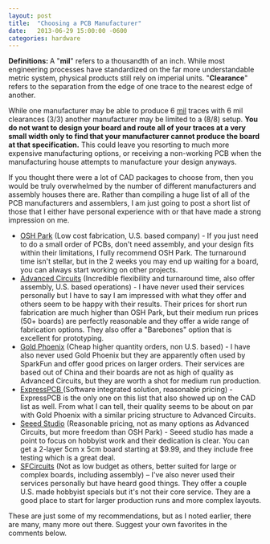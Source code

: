 ```yaml
---
layout: post
title:  "Choosing a PCB Manufacturer"
date:   2013-06-29 15:00:00 -0600
categories: hardware
---
```


<strong>Definitions: </strong>A "<strong>mil</strong>" refers to a thousandth of an inch. While most engineering processes have standardized on the far more understandable metric system, physical products still rely on imperial units. "<strong>Clearance</strong>" refers to the separation from the edge of one trace to the nearest edge of another.

While one manufacturer may be able to produce 6 <a href="https://en.wikipedia.org/wiki/Thousandth_of_an_inch">mil</a> traces with 6 mil clearances (3/3) another manufacturer may be limited to a (8/8) setup. <strong>You do not want to design your board and route all of your traces at a very small width only to find that your manufacturer cannot produce the board at that specification.</strong> This could leave you resorting to much more expensive manufacturing options, or receiving a non-working PCB when the manufacturing house attempts to manufacture your design anyways.

If you thought there were a lot of CAD packages to choose from, then you would be truly overwhelmed by the number of different manufacturers and assembly houses there are. Rather than compiling a huge list of all of the PCB manufacturers and assemblers, I am just going to post a short list of those that I either have personal experience with or that have made a strong impression on me.

<ul>
    <li><a href="http://oshpark.com/">OSH Park</a> (Low cost fabrication, U.S. based company) - If you just need to do a small order of PCBs, don't need assembly, and your design fits within their limitations, I fully recommend OSH Park. The turnaround time isn't stellar, but in the 2 weeks you may end up waiting for a board, you can always start working on other projects.</li>
    <li><a href="http://www.4pcb.com/">Advanced Circuits</a> (Incredible flexibility and turnaround time, also offer assembly, U.S. based operations) - I have never used their services personally but I have to say I am impressed with what they offer and others seem to be happy with their results. Their prices for short run fabrication are much higher than OSH Park, but their medium run prices (50+ boards) are perfectly reasonable and they offer a wide range of fabrication options. They also offer a "Barebones" option that is excellent for prototyping.</li>
    <li><a href="http://www.goldphoenixpcb.com/">Gold Phoenix</a> (Cheap higher quantity orders, non U.S. based) - I have also never used Gold Phoenix but they are apparently often used by SparkFun and offer good prices on larger orders. Their services are based out of China and their boards are not as high of quality as Advanced Circuits, but they are worth a shot for medium run production.</li>
    <li><a href="http://www.expresspcb.com/">ExpressPCB </a>(Software integrated solution, reasonable pricing) - ExpressPCB is the only one on this list that also showed up on the CAD list as well. From what I can tell, their quality seems to be about on par with Gold Phoenix with a similar pricing structure to Advanced Circuits.</li>
    <li><a href="http://www.seeedstudio.com/depot/services-c-70_71/">Seeed Studio</a> (Reasonable pricing, not as many options as Advanced Circuits, but more freedom than OSH Park) - Seeed studio has made a point to focus on hobbyist work and their dedication is clear. You can get a 2-layer 5cm x 5cm board starting at $9.99, and they include free testing which is a great deal.</li>
    <li><a href="http://www.sfcircuits.com/">SFCircuits</a> (Not as low budget as others, better suited for large or complex boards, including assembly) – I've also never used their services personally but have heard good things. They offer a couple U.S. made hobbyist specials but it's not their core service. They are a good place to start for larger production runs and more complex layouts.</li>
</ul>

These are just some of my recommendations, but as I noted earlier, there are many, many more out there. Suggest your own favorites in the comments below.